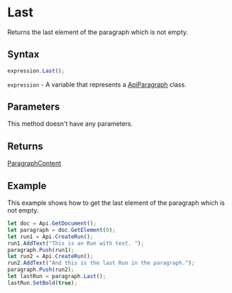 # Last

Returns the last element of the paragraph which is not empty.

## Syntax

```javascript
expression.Last();
```

`expression` - A variable that represents a [ApiParagraph](../ApiParagraph.md) class.

## Parameters

This method doesn't have any parameters.

## Returns

[ParagraphContent](../../Enumeration/ParagraphContent.md)

## Example

This example shows how to get the last element of the paragraph which is not empty.

```javascript editor-
let doc = Api.GetDocument();
let paragraph = doc.GetElement(0);
let run1 = Api.CreateRun();
run1.AddText("This is an Run with text. ");
paragraph.Push(run1);
let run2 = Api.CreateRun();
run2.AddText("And this is the last Run in the paragraph.");
paragraph.Push(run2);
let lastRun = paragraph.Last();
lastRun.SetBold(true);
```
